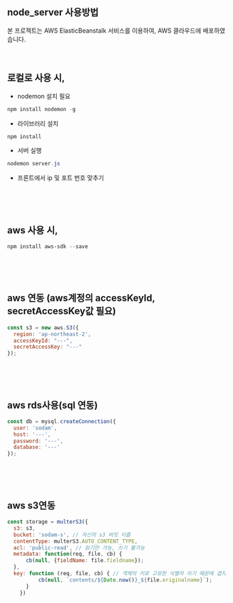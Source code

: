 ## node_server 사용방법
본 프로젝트는 AWS ElasticBeanstalk 서비스를 이용하여, AWS 클라우드에 배포하였습니다.
<br><br><br>
## 로컬로 사용 시,
- nodemon 설치 필요

```powershell
npm install nodemon -g
```

- 라이브러리 설치

```powershell
npm install
```

- 서버 실행

```powershell
nodemon server.js
```

- 프론트에서 ip 및 포트 번호 맞추기


<br><br><br>
## aws 사용 시,

```powershell
npm install aws-sdk --save
```
<br><br><br>
## aws 연동 (aws계정의 accessKeyId, secretAccessKey값 필요)

```jsx
const s3 = new aws.S3({
  region: 'ap-northeast-2',
  accessKeyId: "---",
  secretAccessKey: "---"
});
```
<br><br><br>
## aws rds사용(sql 연동)

```jsx
const db = mysql.createConnection({
  user: 'sodam',
  host: '---',
  password: '---',
  database: '---'
});
```
<br><br><br>
## aws s3연동

```jsx
const storage = multerS3({
  s3: s3,
  bucket: 'sodam-s', // 자신의 s3 버킷 이름
  contentType: multerS3.AUTO_CONTENT_TYPE,
  acl: 'public-read', // 읽기만 가능, 쓰기 불가능
  metadata: function(req, file, cb) {
      cb(null, {fieldName: file.fieldname});
  },
  key: function (req, file, cb) { // 객체의 키로 고유한 식별자 이기 때문에 겹치면 안됨
          cb(null, `contents/${Date.now()}_${file.originalname}`);
      }
    })
```
